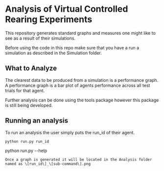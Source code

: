 # Analysis of Virtual Controlled Rearing Experiments
This repository generates standard graphs and measures one 
might like to see as a result of their simulations. 

Before using the code in this repo make sure that you have a run a simulation as described in the Simulation folder.

## What to Analyze
The clearest data to be produced from a simulation is a performance graph. A performance graph is a bar plot of agents performance across all test trials for that agent.

Further analysis can be done using the tools package however
this package is still being developed.

## Running an analysis
To run an analysis the user simply puts the run_id of their agent.
```
python run.py run_id
```
python run.py --help
```
Once a graph is generated it will be located in the Analysis folder named as \[run_id\]_\[sub-command\].png
